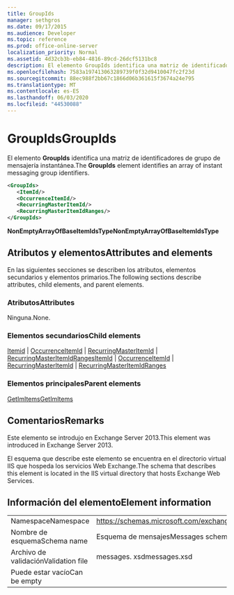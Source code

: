 ```yaml
---
title: GroupIds
manager: sethgros
ms.date: 09/17/2015
ms.audience: Developer
ms.topic: reference
ms.prod: office-online-server
localization_priority: Normal
ms.assetid: 4d32cb3b-eb84-4816-89cd-26dcf5131bc8
description: El elemento GroupIds identifica una matriz de identificadores de grupo de mensajería instantánea.
ms.openlocfilehash: 7583a197413063289739f0f32d9410047fc2f23d
ms.sourcegitcommit: 88ec988f2bb67c1866d06b361615f3674a24e795
ms.translationtype: MT
ms.contentlocale: es-ES
ms.lasthandoff: 06/03/2020
ms.locfileid: "44530088"
---
```

# <a name="groupids"></a><span data-ttu-id="b0437-103">GroupIds</span><span class="sxs-lookup"><span data-stu-id="b0437-103">GroupIds</span></span>

<span data-ttu-id="b0437-104">El elemento **GroupIds** identifica una matriz de identificadores de grupo de mensajería instantánea.</span><span class="sxs-lookup"><span data-stu-id="b0437-104">The **GroupIds** element identifies an array of instant messaging group identifiers.</span></span> 
  
```XML
<GroupIds>
   <ItemId/>
   <OccurrenceItemId/>
   <RecurringMasterItemId/>
   <RecurringMasterItemIdRanges/>
</GroupIds>
```

 <span data-ttu-id="b0437-105">**NonEmptyArrayOfBaseItemIdsType**</span><span class="sxs-lookup"><span data-stu-id="b0437-105">**NonEmptyArrayOfBaseItemIdsType**</span></span>
## <a name="attributes-and-elements"></a><span data-ttu-id="b0437-106">Atributos y elementos</span><span class="sxs-lookup"><span data-stu-id="b0437-106">Attributes and elements</span></span>

<span data-ttu-id="b0437-107">En las siguientes secciones se describen los atributos, elementos secundarios y elementos primarios.</span><span class="sxs-lookup"><span data-stu-id="b0437-107">The following sections describe attributes, child elements, and parent elements.</span></span>
  
### <a name="attributes"></a><span data-ttu-id="b0437-108">Atributos</span><span class="sxs-lookup"><span data-stu-id="b0437-108">Attributes</span></span>

<span data-ttu-id="b0437-109">Ninguna.</span><span class="sxs-lookup"><span data-stu-id="b0437-109">None.</span></span>
  
### <a name="child-elements"></a><span data-ttu-id="b0437-110">Elementos secundarios</span><span class="sxs-lookup"><span data-stu-id="b0437-110">Child elements</span></span>

<span data-ttu-id="b0437-111">[Itemid](itemid.md)  |  [OccurrenceItemId](occurrenceitemid.md)  |  [RecurringMasterItemId](recurringmasteritemid.md)  |  [RecurringMasterItemIdRanges](recurringmasteritemidranges.md)</span><span class="sxs-lookup"><span data-stu-id="b0437-111">[ItemId](itemid.md) | [OccurrenceItemId](occurrenceitemid.md) | [RecurringMasterItemId](recurringmasteritemid.md) | [RecurringMasterItemIdRanges](recurringmasteritemidranges.md)</span></span>
  
### <a name="parent-elements"></a><span data-ttu-id="b0437-112">Elementos principales</span><span class="sxs-lookup"><span data-stu-id="b0437-112">Parent elements</span></span>

[<span data-ttu-id="b0437-113">GetImItems</span><span class="sxs-lookup"><span data-stu-id="b0437-113">GetImItems</span></span>](getimitems.md)
  
## <a name="remarks"></a><span data-ttu-id="b0437-114">Comentarios</span><span class="sxs-lookup"><span data-stu-id="b0437-114">Remarks</span></span>

<span data-ttu-id="b0437-115">Este elemento se introdujo en Exchange Server 2013.</span><span class="sxs-lookup"><span data-stu-id="b0437-115">This element was introduced in Exchange Server 2013.</span></span>
  
<span data-ttu-id="b0437-116">El esquema que describe este elemento se encuentra en el directorio virtual IIS que hospeda los servicios Web Exchange.</span><span class="sxs-lookup"><span data-stu-id="b0437-116">The schema that describes this element is located in the IIS virtual directory that hosts Exchange Web Services.</span></span>
  
## <a name="element-information"></a><span data-ttu-id="b0437-117">Información del elemento</span><span class="sxs-lookup"><span data-stu-id="b0437-117">Element information</span></span>

|||
|:-----|:-----|
|<span data-ttu-id="b0437-118">Namespace</span><span class="sxs-lookup"><span data-stu-id="b0437-118">Namespace</span></span>  <br/> |https://schemas.microsoft.com/exchange/services/2006/messages  <br/> |
|<span data-ttu-id="b0437-119">Nombre de esquema</span><span class="sxs-lookup"><span data-stu-id="b0437-119">Schema name</span></span>  <br/> |<span data-ttu-id="b0437-120">Esquema de mensajes</span><span class="sxs-lookup"><span data-stu-id="b0437-120">Messages schema</span></span>  <br/> |
|<span data-ttu-id="b0437-121">Archivo de validación</span><span class="sxs-lookup"><span data-stu-id="b0437-121">Validation file</span></span>  <br/> |<span data-ttu-id="b0437-122">messages. xsd</span><span class="sxs-lookup"><span data-stu-id="b0437-122">messages.xsd</span></span>  <br/> |
|<span data-ttu-id="b0437-123">Puede estar vacío</span><span class="sxs-lookup"><span data-stu-id="b0437-123">Can be empty</span></span>  <br/> ||
   

